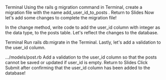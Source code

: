 Terminal
Using the rails g migration command in Terminal, create a migration file with the name 
add_user_id_to_posts
.
Return to Slides
Now let's add some changes to complete the migration file!
  
In the change method, write code to add the user_id column with integer as the data type, to the posts table.
Let's reflect the changes to the database.
  
Terminal
Run rails db:migrate in the Terminal.
Lastly, let's add a validation to the user_id column.
  
.../models/post.rb
Add a validation to the user_id column so that the posts cannot be saved or updated if user_id is empty.
Return to Slides
Click Submit after confirming that the user_id column has been added to the database!
